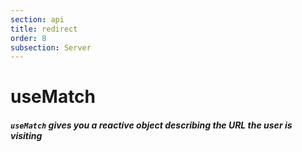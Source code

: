 ```yaml
---
section: api
title: redirect
order: 8
subsection: Server
---
```


# useMatch

##### `useMatch` gives you a reactive object describing the URL the user is visiting
